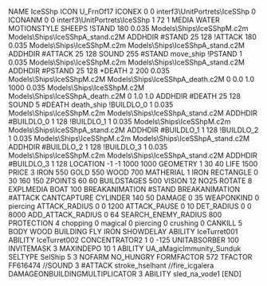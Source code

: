 NAME IceSShp
ICON U_FrnOf17
ICONEX 0 0 interf3\UnitPortrets\IceSShp 0
ICONANM 0 0 interf3\UnitPortrets\IceSShp 1 72 1
MEDIA WATER
MOTIONSTYLE SHEEPS
!STAND   180 0.035   Models\Ships\IceSShpM.c2m Models\Ships\IceSShpA_stand.c2M 
ADDHDIR #STAND 25 128
!ATTACK   180 0.035   Models\Ships\IceSShpM.c2m Models\Ships\IceSShpA_stand.c2M 
ADDHDIR #ATTACK 25 128
SOUND 255 #STAND move_ship
!PSTAND   1 0.035   Models\Ships\IceSShpM.c2m Models\Ships\IceSShpA_stand.c2M 
ADDHDIR #PSTAND 25 128
*DEATH   2 200 0.035 Models\Ships\IceSShpM.c2M Models\Ships\IceSShpA_death.c2M 0 0.0 1.0 1000  0.035 Models\Ships\IceSShpM.c2M Models\Ships\IceSShpA_death.c2M 0 1.0 1.0
ADDHDIR #DEATH 25 128 
SOUND 5 #DEATH death_ship
!BUILDLO_0 1 0.035   Models\Ships\IceSShpM.c2m Models\Ships\IceSShpA_stand.c2M 
ADDHDIR #BUILDLO_0 1 128
!BUILDLO_1 1 0.035   Models\Ships\IceSShpM.c2m Models\Ships\IceSShpA_stand.c2M 
ADDHDIR #BUILDLO_1 1 128
!BUILDLO_2 1 0.035   Models\Ships\IceSShpM.c2m Models\Ships\IceSShpA_stand.c2M 
ADDHDIR #BUILDLO_2 1 128
!BUILDLO_3 1 0.035   Models\Ships\IceSShpM.c2m Models\Ships\IceSShpA_stand.c2M 
ADDHDIR #BUILDLO_3 1 128
LOCATION -1 -1 1000 1000
GEOMETRY 1 30 40
LIFE     1500
PRICE 3 IRON 550 GOLD 550 WOOD 700 
MATHERIAL 1 IRON
RECTANGLE 0 30 160 150
ZPOINTS   60 60
BUILDSTAGES 500
VISION 12
NO25
ROTATE 8
EXPLMEDIA BOAT 100
BREAKANIMATION #STAND
BREAKANIMATION #ATTACK
CANTCAPTURE
CYLINDER 140 50
DAMAGE   0 35
WEAPONKIND 0 piercing
ATTACK_RADIUS 0 0 1200
ATTACK_PAUSE 0 10
DET_RADIUS 0 0 8000
ADD_ATTACK_RADIUS 0 64
SEARCH_ENEMY_RADIUS 800
PROTECTION 4 chopping 0 magical 0 piercing 0 crushing 0
CANKILL   5 BODY WOOD BUILDING FLY IRON
SHOWDELAY
ABILITY IceTurret001
ABILITY IceTurret002
CONCENTRATOR2 1   0 -125
UNITABSORBER 100
INVITEMASK 3
MAXINDEPO 10 1
ABILITY	UA_aMagicImmunity_Sunduk
SELTYPE SelShip 5 3
NOFARM
NO_HUNGRY
FORMFACTOR 572
TFACTOR FF616474
//SOUND 3 #ATTACK stroke_hselhant
//fire_icgalera
DAMAGEONBUILDINGMULTIPLICATOR 3
ABILITY sled_na_vode1
[END]
